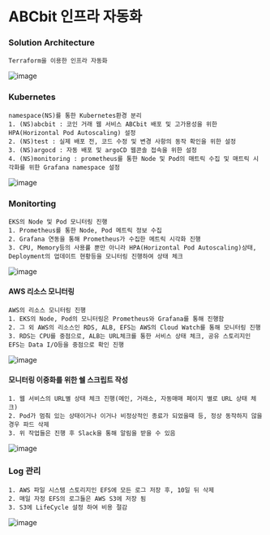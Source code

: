# ABCbit 인프라 자동화

### Solution Architecture
```
Terraform을 이용한 인프라 자동화 
```
![image](https://user-images.githubusercontent.com/84059211/212466595-97a4bbe5-d361-4e38-ad72-0f0f5cc3e9ec.png)

### Kubernetes
```
namespace(NS)를 통한 Kubernetes환경 분리
1. (NS)abcbit : 코인 거래 웹 서비스 ABCbit 배포 및 고가용성을 위한 HPA(Horizontal Pod Autoscaling) 설정
2. (NS)test : 실제 배포 전, 코드 수정 및 변경 사항의 동작 확인을 위한 설정
3. (NS)argocd : 자동 배포 및 argoCD 웹콘솔 접속을 위한 설정
4. (NS)monitoring : prometheus를 통한 Node 및 Pod의 매트릭 수집 및 매트릭 시각화를 위한 Grafana namespace 설정
```
![image](https://user-images.githubusercontent.com/84059211/212466655-d20a7099-78ea-4139-be11-0ce9950462c3.png)

### Monitorting
```
EKS의 Node 및 Pod 모니터링 진행
1. Prometheus를 통한 Node, Pod 메트릭 정보 수집
2. Grafana 연동을 통해 Prometheus가 수집한 메트릭 시각화 진행
3. CPU, Memory등의 사용률 뿐만 아니라 HPA(Horizontal Pod Autoscaling)상태, Deployment의 업데이트 현황등을 모니터링 진행하여 상태 체크
```
![image](https://user-images.githubusercontent.com/84059211/212467121-db4aa420-dafa-47c7-9528-c567451be119.png)

#### AWS 리소스 모니터링
```
AWS의 리소스 모니터링 진행
1. EKS의 Node, Pod의 모니터링은 Prometheus와 Grafana를 통해 진행함
2. 그 외 AWS의 리소스인 RDS, ALB, EFS는 AWS의 Cloud Watch를 통해 모니터링 진행
3. RDS는 CPU를 중점으로, ALB는 URL체크를 통한 서비스 상태 체크, 공유 스토리지인 EFS는 Data I/O등을 중점으로 확인 진행
```
![image](https://user-images.githubusercontent.com/84059211/212467184-1bd1d661-7365-4478-b80f-ad8f3f4edbfc.png)

#### 모니터링 이중화를 위한 쉘 스크립트 작성
```
1. 웹 서비스의 URL별 상태 체크 진행(메인, 거래소, 자동매매 페이지 별로 URL 상태 체크)
2. Pod가 멈춰 있는 상태이거나 이거나 비정상적인 종료가 되었을때 등, 정상 동작하지 않을 경우 파드 삭제
3. 위 작업들은 진행 후 Slack을 통해 알림을 받을 수 있음
```
![image](https://user-images.githubusercontent.com/84059211/212467216-f6e2c7ff-d5fd-4dbe-b769-5091ab08400e.png)

### Log 관리
```
1. AWS 파일 시스템 스토리지인 EFS에 모든 로그 저장 후, 10일 뒤 삭제
2. 매일 자정 EFS의 로그들은 AWS S3에 저장 됨
3. S3에 LifeCycle 설정 하여 비용 절감 
```
![image](https://user-images.githubusercontent.com/84059211/212467232-c9a98e2b-a5d7-4760-b8e1-ab8cc45e792f.png)
